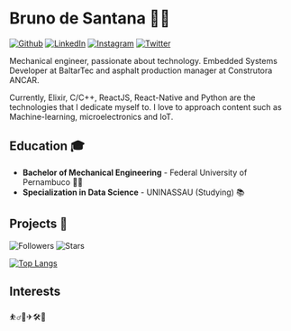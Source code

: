 # Bruno de Santana 👨‍💻

[![Github](https://img.shields.io/badge/Github--black?style=flat&logo=Github&logoColor=white&link=https://www.github.com/brunosantanaa)](https://www.github.com/brunosantanaa)
[![LinkedIn](https://img.shields.io/badge/LinkedIn--informational?style=flat&logo=Linkedin&logoColor=white&link=https://www.linkedin.com/in/bruno-santana-0aaba855/)](https://www.linkedin.com/in/bruno-santana-0aaba855/)
[![Instagram](https://img.shields.io/badge/Instagram--ed2683?style=flat&logo=Instagram&logoColor=white&link=https://www.instagram.com/brunosantal/)](https://www.instagram.com/brunosantal/)
[![Twitter](https://img.shields.io/badge/Twitter--blue?style=flat&logo=Twitter&logoColor=white&link=https://twitter.com/BrunoSantanaAl)](https://twitter.com/BrunoSantanaAl)

Mechanical engineer, passionate about technology. Embedded Systems Developer at BaltarTec and asphalt production manager at Construtora ANCAR.

Currently, Elixir, C/C++, ReactJS, React-Native and Python are the technologies that I dedicate myself to. I love to approach content such as Machine-learning, microelectronics and IoT.

## Education 🎓

* **Bachelor of Mechanical Engineering** - Federal University of Pernambuco 👨‍🎓
* **Specialization in Data Science** - UNINASSAU (Studying) 📚

## Projects 🤖

![Followers](https://img.shields.io/github/followers/brunosantanaa?style=social)
![Stars](https://img.shields.io/github/stars/brunosantanaa?style=social)

[![Top Langs](https://github-readme-stats.vercel.app/api/top-langs/?username=brunosantanaa&layout=compact)](https://github.com/anuraghazra/github-readme-stats)

## Interests

⛹️‍♂️🎸✈🛠🎼
<!--
**brunosantanaa/brunosantanaa** is a ✨ _special_ ✨ repository because its `README.md` (this file) appears on your GitHub profile.

Here are some ideas to get you started:

- 🔭 I’m currently working on ...
- 🌱 I’m currently learning ...
- 👯 I’m looking to collaborate on ...
- 🤔 I’m looking for help with ...
- 💬 Ask me about ...
- 📫 How to reach me: ...
- 😄 Pronouns: ...
- ⚡ Fun fact: ...
-->
